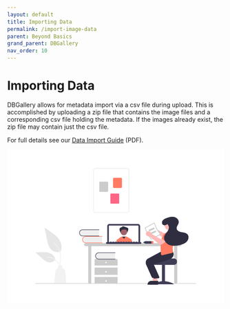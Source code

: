 ```yaml
---
layout: default
title: Importing Data
permalink: /import-image-data
parent: Beyond Basics
grand_parent: DBGallery
nav_order: 10
---
```


# Importing Data

DBGallery allows for metadata import via a csv file during upload.  This is accomplished by uploading a zip file that contains the image files and a corresponding csv file holding the metadata.  If the images already exist, the zip file may contain just the csv file.

For full details see our <a href="https://dbgallery.com/download/DBGalleryDataImportGuide.pdf">Data Import Guide</a> (PDF).

![Learning Grapic](/assets/undraw_Online_learning.png)